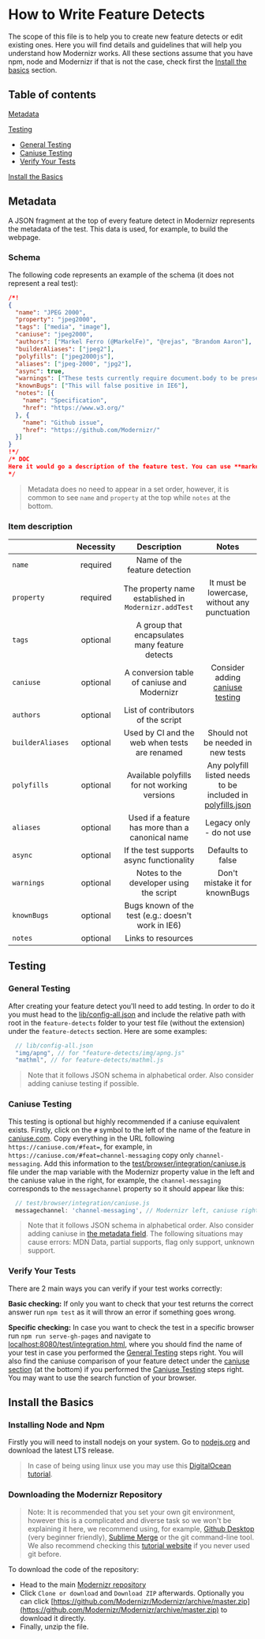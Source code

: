# How to Write Feature Detects

The scope of this file is to help you to create new feature detects or edit existing ones. Here you will find details and guidelines that will help you understand how
Modernizr works. All these sections assume that you have npm, node and Modernizr if that is not the case, check first the [Install the basics](#install-the-basics) section.

## Table of contents

[Metadata](#metadata)

[Testing](#testing)

* [General Testing](#general-testing)
* [Caniuse Testing](#caniuse-testing)
* [Verify Your Tests](#verify-your-tests)

[Install the Basics](#install-the-basics)

## Metadata

A JSON fragment at the top of every feature detect in Modernizr represents the metadata of the test. This data is used, for example, to build the webpage.

### Schema

The following code represents an example of the schema (it does not represent a real test):

```json
/*!
{
  "name": "JPEG 2000",
  "property": "jpeg2000",
  "tags": ["media", "image"],
  "caniuse": "jpeg2000",
  "authors": ["Markel Ferro (@MarkelFe)", "@rejas", "Brandom Aaron"],
  "builderAliases": ["jpeg2"],
  "polyfills": ["jpeg2000js"],
  "aliases": ["jpeg-2000", "jpg2"],
  "async": true,
  "warnings": ["These tests currently require document.body to be present"],
  "knownBugs": ["This will false positive in IE6"],
  "notes": [{
    "name": "Specification",
    "href": "https://www.w3.org/"
  }, {
    "name": "Github issue",
    "href": "https://github.com/Modernizr/"
  }]
}
!*/
/* DOC
Here it would go a description of the feature test. You can use **markdown** here :)
*/
```

> Metadata does no need to appear in a set order, however, it is common to see `name` and `property` at the top while `notes` at the bottom.

### Item description

|                  | Necessity |                      Description                     |                                       Notes                                      |
|------------------|:---------:|:----------------------------------------------------:|:--------------------------------------------------------------------------------:|
| `name`           |  required |             Name of the feature detection            |                                                                                  |
| `property`       |  required | The property name established in `Modernizr.addTest` |                   It must be lowercase, without any punctuation                  |
| `tags`           |  optional |    A group that encapsulates many feature detects    |                                                                                  |
| `caniuse`        |  optional |      A conversion table of caniuse and Modernizr     |                Consider adding [caniuse testing](#caniuse-testing)               |
| `authors`        |  optional |          List of contributors of the script          |                                                                                  |
| `builderAliases` |  optional |     Used by CI and the web when tests are renamed    |                         Should not be needed in new tests                        |
| `polyfills`      |  optional |     Available polyfills for not working versions     | Any polyfill listed needs to be included in [polyfills.json](lib/polyfills.json) |
| `aliases`        |  optional |   Used if a feature has more than a canonical name   |                             Legacy only - do not use                             |
| `async`          |  optional |       If the test supports async functionality       |                                 Defaults to false                                |
| `warnings`       |  optional |        Notes to the developer using the script       |                          Don't mistake it for knownBugs                          |
| `knownBugs`      |  optional |  Bugs known of the test (e.g.: doesn't work in IE6)  |                                                                                  |
| `notes`          |  optional |                  Links to resources                  |                                                                                  |

## Testing

### General Testing

After creating your feature detect you'll need to add testing. In order to do it you must head to the [lib/config-all.json](lib/config-all.json) and include the relative path with root in the `feature-detects` folder to your test file (without the extension) under the `feature-detects` section. Here are some examples:

```js
  // lib/config-all.json
  "img/apng", // for "feature-detects/img/apng.js"
  "mathml", // for feature-detects/mathml.js
```

> Note that it follows JSON schema in alphabetical order. Also consider adding caniuse testing if possible.

### Caniuse Testing

This testing is optional but highly recommended if a caniuse equivalent exists. Firstly, click on the `#` symbol to the left of the name of the feature in [caniuse.com](https://caniuse.com). Copy everything in the URL following `https://caniuse.com/#feat=`, for example, in `https://caniuse.com/#feat=channel-messaging` copy only `channel-messaging`. Add this information to the [test/browser/integration/caniuse.js](test/browser/integration/caniuse.js) file under the map variable with the Modernizr property value in the left and the caniuse value in the right, for example, the `channel-messaging` corresponds to the `messagechannel` property so it should appear like this:

```js
  // test/browser/integration/caniuse.js
  messagechannel: 'channel-messaging', // Modernizr left, caniuse right
```

> Note that it follows JSON schema in alphabetical order. Also consider adding caniuse in [the metadata field](#metadata).
> The following situations may cause errors: MDN Data, partial supports, flag only support, unknown support.

### Verify Your Tests

There are 2 main ways you can verify if your test works correctly:

**Basic checking:** If only you want to check that your test returns the correct answer run `npm test` as it will throw an error if something goes wrong.

**Specific checking:** In case you want to check the test in a specific browser run `npm run serve-gh-pages` and navigate to [localhost:8080/test/integration.html](http://localhost:8080/test/integration.html), where you should find the name of your test in case you performed the [General Testing](#general-testing) steps right. You will also find the caniuse comparison of your feature detect under the [caniuse section](http://localhost:8080/test/integration.html?grep=caniuse) (at the bottom) if you performed the [Caniuse Testing](#caniuse-testing) steps right. You may want to use the search function of your browser.

## Install the Basics

### Installing Node and Npm

Firstly you will need to install nodejs on your system. Go to [nodejs.org](https://nodejs.org) and download the latest LTS release.

> In case of being using linux use you may use this [DigitalOcean tutorial](https://www.digitalocean.com/community/tutorials/how-to-install-node-js-on-ubuntu-20-04).

### Downloading the Modernizr Repository

> Note: It is recommended that you set your own git environment, however this is a complicated and diverse task so we won't be explaining it here, we recommend using, for example, [Github Desktop](https://desktop.github.com/) (very beginner friendly), [Sublime Merge](https://www.sublimemerge.com/) or the git command-line tool. We also recommend checking this [tutorial website](https://rogerdudler.github.io/git-guide/) if you never used git before.

To download the code of the repository:

* Head to the main [Modernizr repository](https://github.com/Modernizr/Modernizr)
* Click `Clone or download` and `Download ZIP` afterwards. Optionally you can click [https://github.com/Modernizr/Modernizr/archive/master.zip](https://github.com/Modernizr/Modernizr/archive/master.zip) to download it directly.
* Finally, unzip the file.
